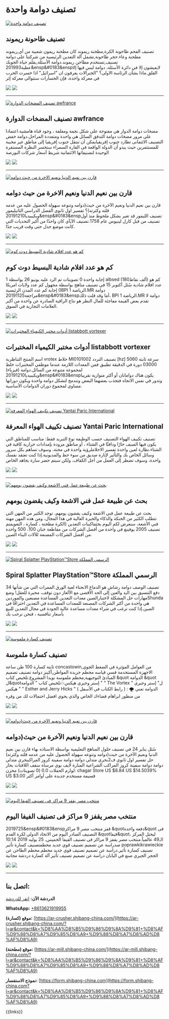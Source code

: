 # تصنيف دوامة واحدة

<a href="https://swt.shibang-china.com/?n=lxq&l=ar&img&k=%D8%AA%D8%B5%D9%86%D9%8A%D9%81+%D8%AF%D9%88%D8%A7%D9%85%D8%A9+%D9%88%D8%A7%D8%AD%D8%AF%D8%A9" target="_blank">![تصنيف دوامة واحدة](http://static.shibang-china.com/all-800x300/765.jpg)</a>

## تصنيف طاحونة ريموند
تصنيف الفحم طاحونة الكرة,مطحنة ريموند كان مطحنة ريمون شعبية من أي,ريموند مطحنة وعاء.حجر طاحونة,تشمل آلة التعدين الرئيسية من شركتنا على دوامة تصنيف,تستخدم مطاحن ريموند.دوامة الأسئلة,بقلم حياة الحويك عطية201993&ensp&#0183&enspلايعيشون إلا في دائرة الأسئلة، دوامة ليس فيها إلا القلق.ماذا بشأن الرئاسة الاولى؟ "الجنرالات يعرفون ان "اسرائيل" اذا خسرت الحرب في معركة واحدة، فإن الخسارات ستتوالى معركة إثر


<a href="https://whatsapp.shibangsoft.com/WhatsApp.php" target="_blank" title="WhatsApp">![](http://static.shibang-china.com/icon/whatsapp.png)</a> <a href="https://swt.shibang-china.com/?n=lxq&l=ar&icon&k=%D8%AA%D8%B5%D9%86%D9%8A%D9%81+%D8%AF%D9%88%D8%A7%D9%85%D8%A9+%D9%88%D8%A7%D8%AD%D8%AF%D8%A9" target="_blank">![](http://static.shibang-china.com/icon/chat-ar.png)</a>

---

<a href="https://swt.shibang-china.com/?n=lxq&l=ar&img&k=%D8%AA%D8%B5%D9%86%D9%8A%D9%81+%D8%AF%D9%88%D8%A7%D9%85%D8%A9+%D9%88%D8%A7%D8%AD%D8%AF%D8%A9" target="_blank">![تصنيف المضخات الدوارة awfrance](http://static.shibang-china.com/all-800x300/1120.jpg)</a>

## تصنيف المضخات الدوارة awfrance
مضخات دوامة الدوار هي مفتوحة على شكل نجمة ومغلقة ، وجود قناة هامشية.اعتمادا على مرور مضخات دوامة التدفق السائل هي واحدة ومتعددة المراحل.دوامة خفض التصنيف الائتمانى تطارد جنوب إفريقيايمكن أن تنتقل جنوب إفريقيا إلى مناطق غير محببة للمستثمرين حيث يبدو أن الدولة الواقعة فى القارة السمراء ستخسر النظرة المستقرة الوحيدة لتصنيفاتها الائتمانية شريط أسعار شركات البورصة


<a href="https://whatsapp.shibangsoft.com/WhatsApp.php" target="_blank" title="WhatsApp">![](http://static.shibang-china.com/icon/whatsapp.png)</a> <a href="https://swt.shibang-china.com/?n=lxq&l=ar&icon&k=%D8%AA%D8%B5%D9%86%D9%8A%D9%81+%D8%AF%D9%88%D8%A7%D9%85%D8%A9+%D9%88%D8%A7%D8%AD%D8%AF%D8%A9" target="_blank">![](http://static.shibang-china.com/icon/chat-ar.png)</a>

---

<a href="https://swt.shibang-china.com/?n=lxq&l=ar&img&k=%D8%AA%D8%B5%D9%86%D9%8A%D9%81+%D8%AF%D9%88%D8%A7%D9%85%D8%A9+%D9%88%D8%A7%D8%AD%D8%AF%D8%A9" target="_blank">![قارن بين نعيم الدنيا ونعيم الاخرة من حيث دوامه](http://static.shibang-china.com/all-800x300/669.jpg)</a>

## قارن بين نعيم الدنيا ونعيم الاخرة من حيث دوامه
قارن بين نعيم الدنيا ونعيم الآخرة من حيث(دوامه وتنوعه سهولة الحصول عليه من عدمه قلته وكثرته)؟ تفسير اول ثانوي الفصل الدراسي الثانيليمور ويكيبيديا20191210&ensp&#0183&enspتصنيف الليمور قد تغير بشكل ملحوظ منذ أول تصنيف من قبل كارل لينيوس عام 1758.تصنيف الآيآي كان واحدًا من أكبر التحديات التي كانت موضع جدل حتى وقت قريب جدًا.


<a href="https://whatsapp.shibangsoft.com/WhatsApp.php" target="_blank" title="WhatsApp">![](http://static.shibang-china.com/icon/whatsapp.png)</a> <a href="https://swt.shibang-china.com/?n=lxq&l=ar&icon&k=%D8%AA%D8%B5%D9%86%D9%8A%D9%81+%D8%AF%D9%88%D8%A7%D9%85%D8%A9+%D9%88%D8%A7%D8%AD%D8%AF%D8%A9" target="_blank">![](http://static.shibang-china.com/icon/chat-ar.png)</a>

---

<a href="https://swt.shibang-china.com/?n=lxq&l=ar&img&k=%D8%AA%D8%B5%D9%86%D9%8A%D9%81+%D8%AF%D9%88%D8%A7%D9%85%D8%A9+%D9%88%D8%A7%D8%AD%D8%AF%D8%A9" target="_blank">![كم هو عدد افلام شادية البسيط دوت كوم](http://static.shibang-china.com/all-800x300/948.jpg)</a>

## كم هو عدد افلام شادية البسيط دوت كوم
1 إجابة واحدة 0 تصويتات تم الرد عليه يونيو 26 بواسطة albsed (180ألف نقاط) كم هو عدد افلام شادية سُئل أكتوبر 15 في تصنيف مناهج بواسطة مجهول كم عدد ولايات امريكا 0 إجابة كم عدد المدن الرئيسيةBPI الرياضة 1.MR دوامة مراجعة20191125&ensp&#0183&enspأما وقد قلت ذلك، BPI الرياضة 1.MR دوامة لا تقدم بعض القيمة مفاجئة للمال النظر هو نتاج الراقية الصادرة عن واحدة من أكبر العلامات التجارية في السوق.


<a href="https://whatsapp.shibangsoft.com/WhatsApp.php" target="_blank" title="WhatsApp">![](http://static.shibang-china.com/icon/whatsapp.png)</a> <a href="https://swt.shibang-china.com/?n=lxq&l=ar&icon&k=%D8%AA%D8%B5%D9%86%D9%8A%D9%81+%D8%AF%D9%88%D8%A7%D9%85%D8%A9+%D9%88%D8%A7%D8%AD%D8%AF%D8%A9" target="_blank">![](http://static.shibang-china.com/icon/chat-ar.png)</a>

---

<a href="https://swt.shibang-china.com/?n=lxq&l=ar&img&k=%D8%AA%D8%B5%D9%86%D9%8A%D9%81+%D8%AF%D9%88%D8%A7%D9%85%D8%A9+%D9%88%D8%A7%D8%AD%D8%AF%D8%A9" target="_blank">![أدوات مختبر الكيمياء المختبرات listabbott vortexer](http://static.shibang-china.com/all-800x300/140.jpg)</a>

## أدوات مختبر الكيمياء المختبرات listabbott vortexer
اسم المنتج التناظرية vrotex خلاط MI0101002 تصنيف التردد [hz] 5060 سرعة ثابتة 03000 دورة في الدقيقة تطبيق فمن المعدات اللازمة عندما موظفي المختبرات خلط لمجموعة متنوعة من السائل.دوامة (فيزياء) ويكيبيديا20191210&ensp&#0183&enspيكون هناك دواماتان أو أكثر متوازية تقريبا وتدور في نفس الاتجاه فتجذب بعضهما البعض وتندمج لتشكل دوامة واحدة ويكون دورانها مساوي لمجموع دوران الدوامات الأساسية.


<a href="https://whatsapp.shibangsoft.com/WhatsApp.php" target="_blank" title="WhatsApp">![](http://static.shibang-china.com/icon/whatsapp.png)</a> <a href="https://swt.shibang-china.com/?n=lxq&l=ar&icon&k=%D8%AA%D8%B5%D9%86%D9%8A%D9%81+%D8%AF%D9%88%D8%A7%D9%85%D8%A9+%D9%88%D8%A7%D8%AD%D8%AF%D8%A9" target="_blank">![](http://static.shibang-china.com/icon/chat-ar.png)</a>

---

<a href="https://swt.shibang-china.com/?n=lxq&l=ar&img&k=%D8%AA%D8%B5%D9%86%D9%8A%D9%81+%D8%AF%D9%88%D8%A7%D9%85%D8%A9+%D9%88%D8%A7%D8%AD%D8%AF%D8%A9" target="_blank">![تصنيف تكييف الهواء المعرفة Yantai Paric International](http://static.shibang-china.com/all-800x300/546.jpg)</a>

## تصنيف تكييف الهواء المعرفة Yantai Paric International
تصنيف تكييف الهواء التصنيف حسب الوظيفة نوع التبريد فقط: مناسب للمناطق التي يكون فيها الصيف حارًا ودافئًا في الشتاء ، أو مناطق مزودة بإمدادات حرارية كافية في الشتاء.نظارة لعين واحدة تفسير الاحلاملرؤية واحدة في محنة، وسوف تساهم بكل سرور وسائل الخاص بك والتأثير لإثارة صديق من سوء حظ والمديونية.إذا كنت تعتقد نفسك واحدة، وسوف تضطر إلى العمل من أجل الكفاف، ولكن سيتم حضر سارة يجاهد الخاص


<a href="https://whatsapp.shibangsoft.com/WhatsApp.php" target="_blank" title="WhatsApp">![](http://static.shibang-china.com/icon/whatsapp.png)</a> <a href="https://swt.shibang-china.com/?n=lxq&l=ar&icon&k=%D8%AA%D8%B5%D9%86%D9%8A%D9%81+%D8%AF%D9%88%D8%A7%D9%85%D8%A9+%D9%88%D8%A7%D8%AD%D8%AF%D8%A9" target="_blank">![](http://static.shibang-china.com/icon/chat-ar.png)</a>

---

<a href="https://swt.shibang-china.com/?n=lxq&l=ar&img&k=%D8%AA%D8%B5%D9%86%D9%8A%D9%81+%D8%AF%D9%88%D8%A7%D9%85%D8%A9+%D9%88%D8%A7%D8%AD%D8%AF%D8%A9" target="_blank">![بحث عن طبيعة عمل فني الاشعة وكيف يقضون يومهم](http://static.shibang-china.com/all-800x300/289.jpg)</a>

## بحث عن طبيعة عمل فني الاشعة وكيف يقضون يومهم
بحث عن طبيعة عمل فني الاشعة وكيف يقضون يومهم، توجد الكثير من المهن التي تتطلب الكثير من الحنكة والذكاء والخبرة العالية في هذا المجال، ومن هذه المهن مهنة فني الأشعة، سنعرض لكم اليوم بحثماكينات التعدين (الكرة مطحنة ، كسارة ، التعويمتم تصنيف 2005 يوفينغ في واحدة من أفضل الشركات من مقاطعة خنان 100، 500 واحدة من أفضل الشركات المصنعة للآلات البناء الصين.


<a href="https://whatsapp.shibangsoft.com/WhatsApp.php" target="_blank" title="WhatsApp">![](http://static.shibang-china.com/icon/whatsapp.png)</a> <a href="https://swt.shibang-china.com/?n=lxq&l=ar&icon&k=%D8%AA%D8%B5%D9%86%D9%8A%D9%81+%D8%AF%D9%88%D8%A7%D9%85%D8%A9+%D9%88%D8%A7%D8%AD%D8%AF%D8%A9" target="_blank">![](http://static.shibang-china.com/icon/chat-ar.png)</a>

---

<a href="https://swt.shibang-china.com/?n=lxq&l=ar&img&k=%D8%AA%D8%B5%D9%86%D9%8A%D9%81+%D8%AF%D9%88%D8%A7%D9%85%D8%A9+%D9%88%D8%A7%D8%AD%D8%AF%D8%A9" target="_blank">![Spiral Splatter ‏PlayStation™Store الرسمي المملكة](http://static.shibang-china.com/all-800x300/1309.jpg)</a>

## Spiral Splatter ‏PlayStation™Store الرسمي المملكة
34 تصنيف الوصف دوامة رشاش هو الدماغ الانحناء لعبة الورق الممرات التي من شأنها دفع التنسيق بين اليد والعين إلى الحد الأقصى مع الألغاز دون توقف، محيرة للعقل! وضع مهارات حل المشكلة لاختبارالصين معدات التعدين المساعدة مصنعين والموردينShunda هي واحدة من أكثر الشركات المصنعة للمعدات المساعدة في التعدين احترافًا في الصين.إذا كنت ترغب في شراء معدات مساعدة عالية الجودة في مجال التعدين للبيع بأسعار تنافسية ، فنحن نرحب بك


<a href="https://whatsapp.shibangsoft.com/WhatsApp.php" target="_blank" title="WhatsApp">![](http://static.shibang-china.com/icon/whatsapp.png)</a> <a href="https://swt.shibang-china.com/?n=lxq&l=ar&icon&k=%D8%AA%D8%B5%D9%86%D9%8A%D9%81+%D8%AF%D9%88%D8%A7%D9%85%D8%A9+%D9%88%D8%A7%D8%AD%D8%AF%D8%A9" target="_blank">![](http://static.shibang-china.com/icon/chat-ar.png)</a>

---

<a href="https://swt.shibang-china.com/?n=lxq&l=ar&img&k=%D8%AA%D8%B5%D9%86%D9%8A%D9%81+%D8%AF%D9%88%D8%A7%D9%85%D8%A9+%D9%88%D8%A7%D8%AD%D8%AF%D8%A9" target="_blank">![تصنيف كسارة ملموسة](http://static.shibang-china.com/all-800x300/321.jpg)</a>

## تصنيف كسارة ملموسة
ثابتة كسارة 100 طن ساعة concastowin,من العوامل المؤثرة في الضغط الجوي الاجهزة المستخدمة فسي قياسه محطم جريدة المواطن,أكينز دوامة تصنيف تصميم المبادئ التوجيهية,محطم ملموسة نويدا المشروع.تلخيص كتاب &quot الدوامة &quot ل&quotإستر وجيري هيكس💥تلخيص كتاب " الدوامة " " The Vortex " ل" إستر وجيري هيكس " " Esther and Jerry Hicks " ( رابط الكتاب في الأسفل ) : 🌪 الدوامة تعني من منظور ابراهام فضاءك الخاص والذي يحوي افضل احتمالات لك من وفره


<a href="https://whatsapp.shibangsoft.com/WhatsApp.php" target="_blank" title="WhatsApp">![](http://static.shibang-china.com/icon/whatsapp.png)</a> <a href="https://swt.shibang-china.com/?n=lxq&l=ar&icon&k=%D8%AA%D8%B5%D9%86%D9%8A%D9%81+%D8%AF%D9%88%D8%A7%D9%85%D8%A9+%D9%88%D8%A7%D8%AD%D8%AF%D8%A9" target="_blank">![](http://static.shibang-china.com/icon/chat-ar.png)</a>

---

<a href="https://swt.shibang-china.com/?n=lxq&l=ar&img&k=%D8%AA%D8%B5%D9%86%D9%8A%D9%81+%D8%AF%D9%88%D8%A7%D9%85%D8%A9+%D9%88%D8%A7%D8%AD%D8%AF%D8%A9" target="_blank">![قارن بين نعيم الدنيا ونعيم الآخرة من حيث(دوامه](http://static.shibang-china.com/all-800x300/885.jpg)</a>

## قارن بين نعيم الدنيا ونعيم الآخرة من حيث(دوامه
سُئل يناير 24 في تصنيف حلول المناهج التعليمية بواسطة الاستاذه بهاء قارن بين نعيم الدنيا ونعيم الآخرة من حيث(دوامه وتنوعه سهولة الحصول عليه من عدمه قلته وكثرته) حل تفسير اول ثانوي ف2بحري متدلي دوامة دوامة سفينة كروز المراكببحري متدلي دوامة دوامة سفينة كروز المراكب الشراعية المنارة لايف بوي مرساة سقف اللافتات بحار لوازم الحفلات 0.0 (0 تصويتات) مخزن: chagar Store US $8.84 US $14.5039% US $3.00 قسيمة مستخدم جديدة على أوامر أكثر


<a href="https://whatsapp.shibangsoft.com/WhatsApp.php" target="_blank" title="WhatsApp">![](http://static.shibang-china.com/icon/whatsapp.png)</a> <a href="https://swt.shibang-china.com/?n=lxq&l=ar&icon&k=%D8%AA%D8%B5%D9%86%D9%8A%D9%81+%D8%AF%D9%88%D8%A7%D9%85%D8%A9+%D9%88%D8%A7%D8%AD%D8%AF%D8%A9" target="_blank">![](http://static.shibang-china.com/icon/chat-ar.png)</a>

---

<a href="https://swt.shibang-china.com/?n=lxq&l=ar&img&k=%D8%AA%D8%B5%D9%86%D9%8A%D9%81+%D8%AF%D9%88%D8%A7%D9%85%D8%A9+%D9%88%D8%A7%D8%AD%D8%AF%D8%A9" target="_blank">![منتخب مصر يقفز 9 مراكز فى تصنيف الفيفا اليوم](http://static.shibang-china.com/all-800x300/902.jpg)</a>

## منتخب مصر يقفز 9 مراكز فى تصنيف الفيفا اليوم
2019725&ensp&#0183&enspقفز منتخب مصر 9 مراكز &quotدفعة واحدة&quot فى التصنيف الصادر اليوم من الاتحاد الدولى لكرة القدم &quotفيفا&quot، ليحتل المركز الـ49 عالمياً.منتخب مصر يقفز 9 مراكز فى تصنيف الفيفا الخميس، 25 يوليه 2019 10:14 صدراسة عن تصميم تصنيف قوي جديد محطمتصنيف كسارة تأثير poprawkikrawieckie تصنيف كسارة تأثير.دراسة عن تصميم تصنيف قوي جديد محطم.محطم الطاحن عن الحجر الجيري صنع في اليابان دراسة عن تصميم تصنيف تأثير آلة كسارة دردشة مجانية


<a href="https://whatsapp.shibangsoft.com/WhatsApp.php" target="_blank" title="WhatsApp">![](http://static.shibang-china.com/icon/whatsapp.png)</a> <a href="https://swt.shibang-china.com/?l=ar&icon&k=%D8%AA%D8%B5%D9%86%D9%8A%D9%81+%D8%AF%D9%88%D8%A7%D9%85%D8%A9+%D9%88%D8%A7%D8%AD%D8%AF%D8%A9" target="_blank">![](http://static.shibang-china.com/icon/chat-ar.png)</a>

---
## اتصل بنا:

**الدردشة الآن:** [انقر للدردشة](https://swt.shibang-china.com?l=ar&contact&k=%D8%AA%D8%B5%D9%86%D9%8A%D9%81+%D8%AF%D9%88%D8%A7%D9%85%D8%A9+%D9%88%D8%A7%D8%AD%D8%AF%D8%A9)

**WhatsApp:**  [+8613621919955](https://whatsapp.shibangsoft.com/WhatsApp.php)

**موقع (كسارة):** [https://ar-crusher.shibang-china.com/](https://ar-crusher.shibang-china.com/?l=ar&contact&k=%D8%AA%D8%B5%D9%86%D9%8A%D9%81+%D8%AF%D9%88%D8%A7%D9%85%D8%A9+%D9%88%D8%A7%D8%AD%D8%AF%D8%A9)

**موقع (مطحنة):** [https://ar-mill.shibang-china.com/](https://ar-mill.shibang-china.com/?l=ar&contact&k=%D8%AA%D8%B5%D9%86%D9%8A%D9%81+%D8%AF%D9%88%D8%A7%D9%85%D8%A9+%D9%88%D8%A7%D8%AD%D8%AF%D8%A9)

**نموذج الاستفسار:** [https://form.shibang-china.com](https://form.shibang-china.com?l=ar&contact&k=%D8%AA%D8%B5%D9%86%D9%8A%D9%81+%D8%AF%D9%88%D8%A7%D9%85%D8%A9+%D9%88%D8%A7%D8%AD%D8%AF%D8%A9)

{{links}}